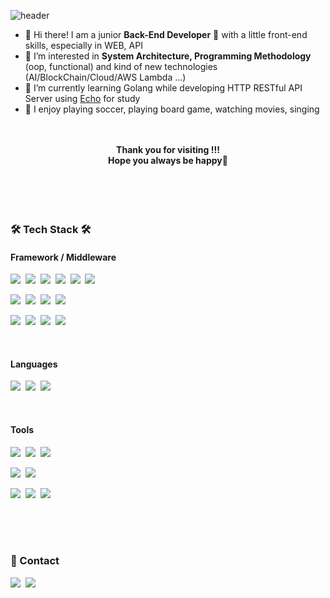 ![header](https://capsule-render.vercel.app/api?type=waving&color=timeAuto&height=150&section=header&text=Daeyong%20Kim&fontSize=60&animation=fadeIn)



<p>

  - 👋 Hi there! I am a junior <b>Back-End Developer</b> 🚀 with a little front-end skills, especially in WEB, API <br/>
  - 👀 I’m interested in <b>System Architecture, Programming Methodology</b> (oop, functional) and kind of new technologies (AI/BlockChain/Cloud/AWS Lambda ...)
  - 🌱 I’m currently learning Golang while developing HTTP RESTful API Server using [Echo](https://echo.labstack.com/) for study
  - 💞️ I enjoy playing soccer, playing board game, watching movies, singing 
 
</p>

<br>
<br>

<div align="center" style="text-align:center">
<b>Thank you for visiting !!!</b><br/>
<b>Hope you always be happy</b>💖<br/>
</div>

<br>
<br>
<br>
<br>

### 🛠 Tech Stack 🛠
#### Framework / Middleware
<p>
  <img src="https://img.shields.io/badge/Spring-6DB33F?style=flat-square&logo=Spring&logoColor=white"/></a>&nbsp
  <img src="https://img.shields.io/badge/SpringBoot-6DB33F?style=flat-square&logo=SpringBoot&logoColor=white"/></a>&nbsp 
  <img src="https://img.shields.io/badge/Gradle-02303A?style=flat-square&logo=Gradle&logoColor=white"/>&nbsp 
  <img src="https://img.shields.io/badge/Apache Maven-C71A36?style=flat-square&logo=Apache Maven&logoColor=white"/>&nbsp
  <img src="https://img.shields.io/badge/jQuery-0769AD?style=flat-square&logo=jQuery&logoColor=white"/>&nbsp 
  <img src="https://img.shields.io/badge/Thymeleaf-005F0F?style=flat-square&logo=Thymeleaf&logoColor=white"/>&nbsp 
</p>
<p>
  <img src="https://img.shields.io/badge/Redis-DC382D?style=flat-square&logo=Redis&logoColor=white"/>&nbsp 
  <img src="https://img.shields.io/badge/Oracle-F80000?style=flat-square&logo=Oracle&logoColor=white"/>&nbsp 
  <img src="https://img.shields.io/badge/MariaDB-003545?style=flat-square&logo=MariaDB&logoColor=white"/>&nbsp 
  <img src="https://img.shields.io/badge/MySQL-4479A1?style=flat-square&logo=MySQL&logoColor=black"/>&nbsp 
</p>
<p>
  <img src="https://img.shields.io/badge/Linux-FCC624?style=flat-square&logo=Linux&logoColor=white"/>&nbsp 
  <img src="https://img.shields.io/badge/FFmpeg-007808?style=flat-square&logo=FFmpeg&logoColor=white"/>&nbsp
  <img src="https://img.shields.io/badge/NGINX-009639?style=flat-square&logo=NGINX&logoColor=white"/>&nbsp
  <img src="https://img.shields.io/badge/Apache Tomcat-F8DC75?style=flat-square&logo=Apache Tomcat&logoColor=white"/>&nbsp 
  
</p>

<br>

#### Languages

<p>
  <img src="https://img.shields.io/badge/Java-007396?style=flat-square&logo=Java&logoColor=white"/>&nbsp
  <img src="https://img.shields.io/badge/Go-00ADD8?style=flat-square&logo=Go&logoColor=white"/></a>&nbsp 
  <img src="https://img.shields.io/badge/Javascript-ffb13b?style=flat-square&logo=javascript&logoColor=white"/></a>&nbsp 
</p>

<br>

#### Tools

<p>
  <img src="https://img.shields.io/badge/Git-F05032?style=flat-square&logo=Git&logoColor=white"/></a>&nbsp 
  <img src="https://img.shields.io/badge/Sourcetree-0052CC?style=flat-square&logo=Sourcetree&logoColor=white"/></a>&nbsp 
  <img src="https://img.shields.io/badge/Subversion-809CC9?style=flat-square&logo=Subversion&logoColor=white"/></a>&nbsp 
</p>
<p>
  <img src="https://img.shields.io/badge/Apache JMeter-D22128?style=flat-square&logo=Apache JMeter&logoColor=white"/>&nbsp
  <img src="https://img.shields.io/badge/Wireshark-1679A7?style=flat-square&logo=Wireshark&logoColor=white"/></a>&nbsp 
</p>
<p>
  <img src="https://img.shields.io/badge/IntelliJ IDEA-000000?style=flat-square&logo=IntelliJ IDEA&logoColor=white"/></a>&nbsp
  <img src="https://img.shields.io/badge/GoLand-000000?style=flat-square&logo=GoLand&logoColor=white"/></a>&nbsp
  <img src="https://img.shields.io/badge/Eclipse IDE-2C2255?style=flat-square&logo=Eclipse IDE&logoColor=white"/></a>&nbsp
</p>


<br>
<br>
<br>

### 🤞 Contact 
<p>
  <a href="https://www.instagram.com/raykim1991/"><img src="https://img.shields.io/badge/Instagram-E4405F?style=flat-square&logo=Instagram&logoColor=white&link=https://www.instagram.com/woo0_hooo/"/></a>&nbsp
  <a href="mailto:ddragon0513@gmail.com" target="_blank"><img src="https://img.shields.io/badge/ddragon0513@gmail.com-EA4335?style=flat-square&logo=Gmail&logoColor=white"/></a>
</p>

